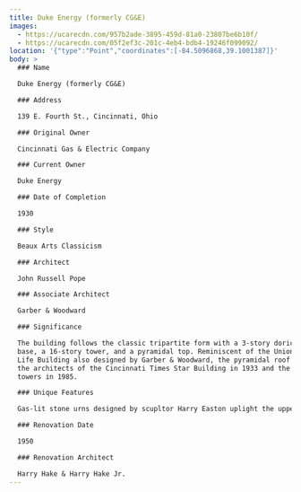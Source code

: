 ```yaml
---
title: Duke Energy (formerly CG&E)
images:
  - https://ucarecdn.com/957b2ade-3895-459d-81a0-23807be6b10f/
  - https://ucarecdn.com/05f2ef3c-201c-4eb4-bdb4-19246f099092/
location: '{"type":"Point","coordinates":[-84.5096868,39.1001387]}'
body: >
  ### Name

  Duke Energy (formerly CG&E)

  ### Address

  139 E. Fourth St., Cincinnati, Ohio

  ### Original Owner

  Cincinnati Gas & Electric Company

  ### Current Owner

  Duke Energy

  ### Date of Completion

  1930

  ### Style

  Beaux Arts Classicism

  ### Architect

  John Russell Pope

  ### Associate Architect

  Garber & Woodward

  ### Significance

  The building follows the classic tripartite form with a 3-story doric columned
  base, a 16-story tower, and a pyramidal top. Reminiscent of the Union Central
  Life Building also designed by Garber & Woodward, the pyramidal roof inspired
  the architects of the Cincinnati Times Star Building in 1933 and the P&G twin
  towers in 1985. 

  ### Unique Features

  Gas-lit stone urns designed by scupltor Harry Easton uplight the upper tower.

  ### Renovation Date

  1950

  ### Renovation Architect

  Harry Hake & Harry Hake Jr.
---
```

